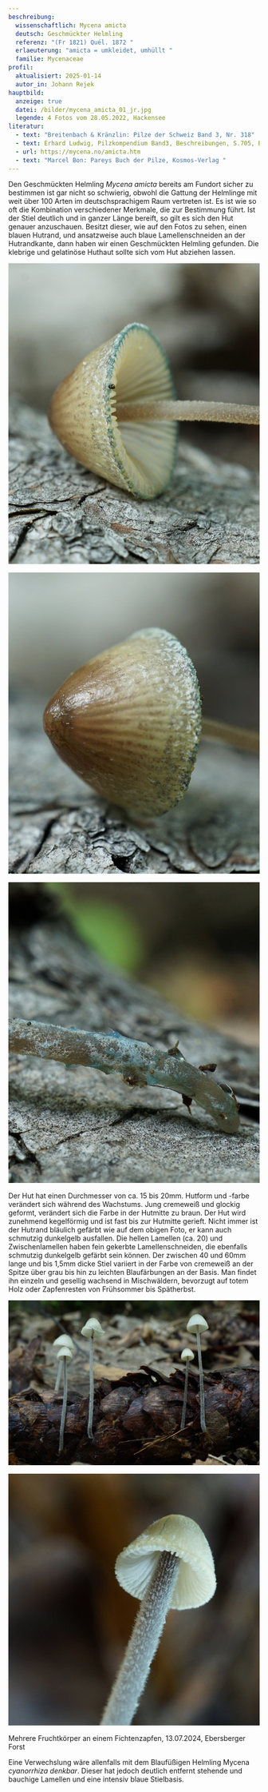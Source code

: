 ```yaml
---
beschreibung:
  wissenschaftlich: Mycena amicta
  deutsch: Geschmückter Helmling
  referenz: "(Fr 1821) Quél. 1872 "
  erlaeuterung: "amicta = umkleidet, umhüllt "
  familie: Mycenaceae
profil:
  aktualisiert: 2025-01-14
  autor_in: Johann Rejek
hauptbild:
  anzeige: true
  datei: /bilder/mycena_amicta_01_jr.jpg
  legende: 4 Fotos vom 28.05.2022, Hackensee
literatur:
  - text: "Breitenbach & Kränzlin: Pilze der Schweiz Band 3, Nr. 318"
  - text: Erhard Ludwig, Pilzkompendium Band3, Beschreibungen, S.705, Bildband, S.235
  - url: https://mycena.no/amicta.htm
  - text: "Marcel Bon: Pareys Buch der Pilze, Kosmos-Verlag "
---
```

Den Geschmückten Helmling *Mycena amicta* bereits am Fundort sicher zu bestimmen ist gar nicht so schwierig, obwohl die Gattung der Helmlinge mit weit über 100 Arten im deutschsprachigem Raum vertreten ist. Es ist wie so oft die Kombination verschiedener Merkmale, die zur Bestimmung führt. Ist der Stiel deutlich und in ganzer Länge bereift, so gilt es sich den Hut genauer anzuschauen. Besitzt dieser, wie auf den Fotos zu sehen, einen blauen Hutrand, und ansatzweise auch blaue Lamellenschneiden an der Hutrandkante, dann haben wir einen Geschmückten Helmling gefunden. Die klebrige und gelatinöse Huthaut sollte sich vom Hut abziehen lassen.

![](/bilder/mycena_amicta_10_jr.jpg)

![](/bilder/mycena_amicta_09_jr.jpg)

![](/bilder/mycena_amicta_11_jr.jpg)

Der Hut hat einen Durchmesser von ca. 15 bis 20mm. Hutform und -farbe verändert sich während des Wachstums. Jung cremeweiß und glockig geformt, verändert sich die Farbe in der Hutmitte zu braun. Der Hut wird zunehmend kegelförmig und ist fast bis zur Hutmitte gerieft. Nicht immer ist der Hutrand bläulich gefärbt wie auf dem obigen Foto, er kann auch schmutzig dunkelgelb ausfallen. Die hellen Lamellen (ca. 20) und Zwischenlamellen haben fein gekerbte Lamellenschneiden, die ebenfalls schmutzig dunkelgelb gefärbt sein können. Der zwischen 40 und 60mm lange und bis 1,5mm dicke Stiel variiert in der Farbe von cremeweiß an der Spitze über grau bis hin zu leichten Blaufärbungen an der Basis. Man findet ihn einzeln und gesellig wachsend in Mischwäldern, bevorzugt auf totem Holz oder Zapfenresten von Frühsommer bis Spätherbst.

![](/bilder/mycena_amicta_06_jr.jpg)

![](/bilder/mycena_amicta_05_jr.jpg)

Mehrere Fruchtkörper an einem Fichtenzapfen, 13.07.2024, Ebersberger Forst

Eine Verwechslung wäre allenfalls mit dem Blaufüßigen Helmling Mycena *cyanorrhiza denkbar*. Dieser hat jedoch deutlich entfernt stehende und bauchige Lamellen und eine intensiv blaue Stielbasis.